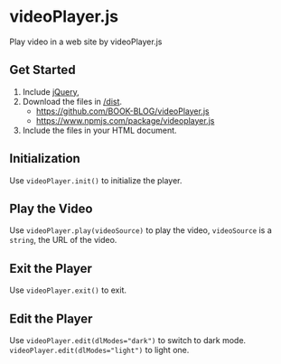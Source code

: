 # videoPlayer.js

Play video in a web site by videoPlayer.js

## Get Started

1. Include [jQuery](https://jquery.com/),
2. Download the files in [/dist](https://github.com/MrWillCom/videoPlayer.js/tree/master/dist).
   - https://github.com/BOOK-BLOG/videoPlayer.js
   - https://www.npmjs.com/package/videoplayer.js
3. Include the files in your HTML document.

## Initialization

Use `videoPlayer.init()` to initialize the player.

## Play the Video

Use `videoPlayer.play(videoSource)` to play the video, `videoSource` is a `string`, the URL of the video.

## Exit the Player

Use `videoPlayer.exit()` to exit.

## Edit the Player

Use `videoPlayer.edit(dlModes="dark")` to switch to dark mode. `videoPlayer.edit(dlModes="light")` to light one.
